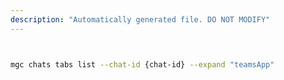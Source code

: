 ```yaml
---
description: "Automatically generated file. DO NOT MODIFY"
---
```


```bash


mgc chats tabs list --chat-id {chat-id} --expand "teamsApp"

```